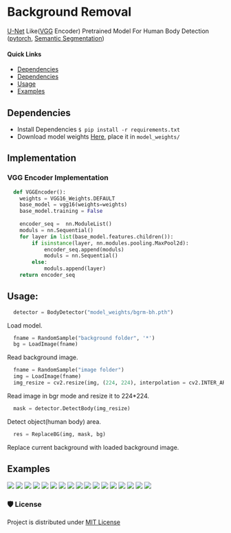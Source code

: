 # Background Removal
[U-Net](https://arxiv.org/abs/1505.04597v1) Like([VGG](https://paperswithcode.com/method/vgg) Encoder) Pretrained Model For Human Body Detection ([pytorch](https://pytorch.org/), [Semantic Segmentation](https://paperswithcode.com/task/semantic-segmentation))

#### **Quick Links**
- [Dependencies](#Dependencies)
- [Dependencies](#Implementation)
- [Usage](#Usage)
- [Examples](#Examples)

## Dependencies
- Install Dependencies `$ pip install -r requirements.txt`
- Download model weights [Here](https://drive.google.com/drive/folders/1Xqn1tGY0DCj_kL-y1_E2HhoaSJ1JM0uq?usp=sharing), place it in `model_weights/`

## Implementation
### VGG Encoder Implementation
```python
  def VGGEncoder():
    weights = VGG16_Weights.DEFAULT
    base_model = vgg16(weights=weights)
    base_model.training = False
        
    encoder_seq =  nn.ModuleList()
    moduls = nn.Sequential()
    for layer in list(base_model.features.children()):
        if isinstance(layer, nn.modules.pooling.MaxPool2d):
            encoder_seq.append(moduls)
            moduls = nn.Sequential()
        else:
            moduls.append(layer)
    return encoder_seq
```

## Usage:
```python
  detector = BodyDetector("model_weights/bgrm-bh.pth")
```
Load model.

```python
  fname = RandomSample("background folder", '*')
  bg = LoadImage(fname)
```
Read background image.

```python
  fname = RandomSample("image folder")
  img = LoadImage(fname)
  img_resize = cv2.resize(img, (224, 224), interpolation = cv2.INTER_AREA)
```
Read image in bgr mode and resize it to 224*224.

```python
  mask = detector.DetectBody(img_resize)
```
Detect object(human body) area.

```python
  res = ReplaceBG(img, mask, bg)
```
Replace current background with loaded background image.

## Examples

![](Images/img_1.jpg)
![](Images/img_2.jpg)
![](Images/img_3.jpg)
![](Images/img_4.jpg)
![](Images/img_5.jpg)
![](Images/img_6.jpg)
![](Images/img_7.jpg)
![](Images/img_8.jpg)
![](Images/img_9.jpg)
![](Images/img_10.jpg)
![](Images/img_11.jpg)
![](Images/img_12.jpg)
![](Images/img_13.jpg)
![](Images/img_14.jpg)
![](Images/img_16.jpg)
![](Images/img_17.jpg)
![](Images/img_18.jpg)

### 🛡️ License <a name="license"></a>
Project is distributed under [MIT License](https://github.com/Saeed-Biabani/Background-Removal/blob/main/LICENSE)
